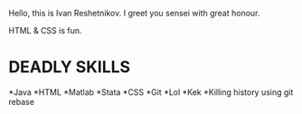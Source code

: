 Hello, this is Ivan Reshetnikov. I greet you sensei with great honour.

HTML & CSS is fun.

DEADLY SKILLS
============
*Java
*HTML
*Matlab
*Stata
*CSS
*Git
*Lol
*Kek
*Killing history using git rebase
